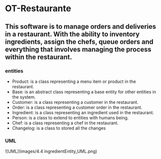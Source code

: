 # OT-Restaurante

## This software is to manage orders and deliveries in a restaurant. With the ability to inventory ingredients, assign the chefs, queue orders and everything that involves managing the process within the restaurant.

### entities

* Product: is a class representing a menu item or product in the restaurant.
* Base: is an abstract class representing a base entity for other entities in the system.
* Customer: is a class representing a customer in the restaurant.
* Order: is a class representing a customer order in the restaurant.
* Ingredient: is a class representing an ingredient used in the restaurant.
* Person: is a class to extend to entities with humans being.
* Chef: is a class representing a chef in the restaurant.
* Changelog: is a class to stored all the changes

### UML

![UML](images/4.4 ingredientEntity_UML.png)


